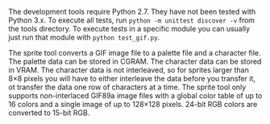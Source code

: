 The development tools require Python 2.7. They have not been tested with Python 3.x. To execute all tests, run `python -m unittest discover -v` from the tools directory. To execute tests in a specific module you can usually just run that module with `python test_gif.py`.

The sprite tool converts a GIF image file to a palette file and a character file. The palette data can be stored in CGRAM. The character data can be stored in VRAM. The character data is not interleaved, so for sprites larger than 8×8 pixels you will have to either interleave the data before you transfer it, ot transfer the data one row of characters at a time.
The sprite tool only supports non-interlaced GIF89a image files with a global color table of up to 16 colors and a single image of up to 128×128 pixels. 24-bit RGB colors are converted to 15-bit RGB.
